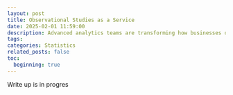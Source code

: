 ```yaml
---
layout: post
title: Observational Studies as a Service
date: 2025-02-01 11:59:00
description: Advanced analytics teams are transforming how businesses operate. This post explores how automating statistical testing and modeling can improve B2B relationship building and drive sales
tags: 
categories: Statistics
related_posts: false
toc:
  beginning: true
---
```


Write up is in progres  